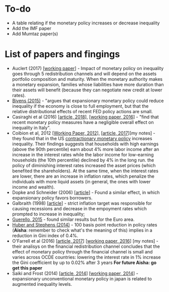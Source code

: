 # To-do

* A table relating if the monetary policy increases or decrease inequality
* Add the IMF paper
* Add Mumtaz paper(s)

# List of papers and fingings

* Auclert (2017) [[working paper](http://www.nber.org/papers/w23451)] - Impact of monetary policy on inequality goes through 5 redistribution channels and will depend on the assets portfolio composition and maturity. When the monetary authority makes a monetary expansion, families whose liabilities have more duration than their assets will benefit (because they can negotiate new credit at lower rates). 
* [Bivens (2015)](https://www.brookings.edu/wp-content/uploads/2016/06/Josh_Bivens_Inequality_FINAL.pdf) - "argues that expansionary monetary policy could reduce inequality if the economy is close to full employment, but that the relative distributional effects of recent FED policy actions are small.
* Casiraghi et al (2016) [[article, 2018](https://www.sciencedirect.com/science/article/pii/S0261560617302292)], [[working paper, 2016](https://www.bancaditalia.it/pubblicazioni/temi-discussione/2016/2016-1077/en_tema_1077.pdf)] - "find that recent monetary policy measures have a negligible overall effect on inequality in Italy".
* Coibion et al, 2012 [[Working Paper, 2012](http://www.nber.org/papers/w18170)], [[article, 2017](https://www.sciencedirect.com/science/article/pii/S0304393217300466)][my notes] - they found that in the US [contractionary monetary policy](https://www.investopedia.com/terms/c/contractionary-policy.asp) increases inequality. Their findings suggests that households with high earnings (above the 90th percentile) earn about 4% more labor income after an increase in the interest rates while the labor income for low-earning households (the 10th percentile) declined by 4% in the long run. the policy of diminishing interest rates increased the asset prices (which benefited the shareholders). At the same time, when the interest rates are lower, there are an increase in inflation rates, which penalize the individuals with more liquid assets (in general, the ones with lower income and wealth).
* Dopke and Schneider (2006) [[article](https://onlinelibrary.wiley.com/doi/full/10.1162/jeea.2006.4.2-3.493)] - Found a similar effect, in which expansionary policy favors borrowers.
* Galbraith (1998) [[article](https://njfac.org/index.php/with-economic-inequality-for-all/)] - strict inflation target was responsible for causing recessions and decrease in the empoyment rates which prompted to increase in inequality;
* [Guerello, 2015](https://www.sciencedirect.com/science/article/pii/S0261560617302280) - found similar results but for the Euro area.
* [Huber and Stephens (2014)](https://academic.oup.com/ser/article-abstract/12/2/245/1666588) - 100 basis point reduction in policy rates (**Aisha**: remember to check what's the meaning of this) implies in a reduction in Gini index of 0.4%.
* O'Farrell et al (2016) [[article, 2017](https://onlinelibrary.wiley.com/doi/full/10.1111/infi.12108)] [[working paper, 2016](https://www.oecd-ilibrary.org/economics/monetary-policy-and-inequality_5jm2hz2x9hxr-en)] [my notes] - their analisys on the financial redistribution channel concludes that the effect of monetary policy through the financial channel is small and varies across OCDE countries: lowering the interest rate in 1% increase the Gini coefficient by up to 0.02% after 3 years **For future Aisha: go get this paper** 
* Saiki and Frost (2014) [[article, 2014](https://www.tandfonline.com/doi/abs/10.1080/00036846.2014.962229)] [[working paper, 2014](https://www.dnb.nl/binaries/Working%20Paper%20423_tcm46-307334.pdf)] - expansionary unconventional monetary policy in japan is related to augmented inequality levels.
